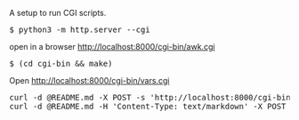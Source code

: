A setup to run CGI scripts.

<pre>
$ python3 -m http.server --cgi
</pre>

open in a browser <http://localhost:8000/cgi-bin/awk.cgi>

<pre>
$ (cd cgi-bin && make)
</pre>

Open <http://localhost:8000/cgi-bin/vars.cgi>

<pre>
curl -d @README.md -X POST -s 'http://localhost:8000/cgi-bin/vars.cgi'
curl -d @README.md -H 'Content-Type: text/markdown' -X POST -s 'http://localhost:8000/cgi-bin/vars.cgi'
</pre>

